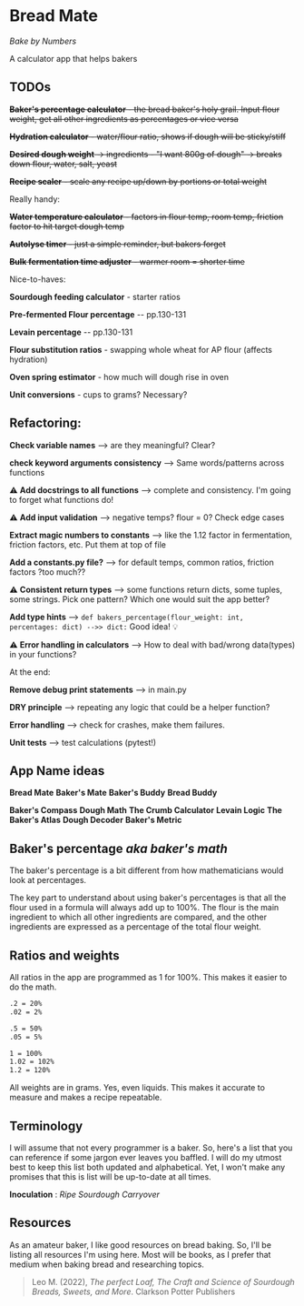 # Bread Mate

*Bake by Numbers*

A calculator app that helps bakers

## TODOs

~~**Baker's percentage calculator** - the bread baker's holy grail. Input flour weight, get all other ingredients as percentages or vice versa~~

~~**Hydration calculator** - water/flour ratio, shows if dough will be sticky/stiff~~

~~**Desired dough weight** → ingredients - "I want 800g of dough" → breaks down flour, water, salt, yeast~~

~~**Recipe scaler** - scale any recipe up/down by portions or total weight~~

Really handy:

~~**Water temperature calculator** - factors in flour temp, room temp, friction factor to hit target dough temp~~

~~**Autolyse timer** - just a simple reminder, but bakers forget~~

~~**Bulk fermentation time adjuster** - warmer room = shorter time~~

Nice-to-haves:

**Sourdough feeding calculator** - starter ratios

**Pre-fermented Flour percentage** -- pp.130-131

**Levain percentage** -- pp.130-131

**Flour substitution ratios** - swapping whole wheat for AP flour (affects hydration)

**Oven spring estimator** - how much will dough rise in oven

**Unit conversions** - cups to grams? Necessary?

## Refactoring:

**Check variable names** --> are they meaningful? Clear?

**check keyword arguments consistency** --> Same words/patterns across functions

⚠️ **Add docstrings to all functions** --> complete and consistency. I'm going to forget what functions do!

⚠️ **Add input validation** --> negative temps? flour = 0? Check edge cases

**Extract magic numbers to constants** --> like the 1.12 factor in fermentation, friction factors, etc. Put them at top of file

**Add a constants.py file?** --> for default temps, common ratios, friction factors ?too much??

⚠️ **Consistent return types** --> some functions return dicts, some tuples, some strings. Pick one pattern? Which one would suit the app better?

**Add type hints** --> `def bakers_percentage(flour_weight: int, percentages: dict) -->> dict:` Good idea! 💡

⚠️ **Error handling in calculators** --> How to deal with bad/wrong data(types) in your functions?

At the end:

**Remove debug print statements** --> in main.py

**DRY principle** --> repeating any logic that could be a helper function?

**Error handling** --> check for crashes, make them failures.

**Unit tests** --> test calculations (pytest!)




## App Name ideas

**Bread Mate**
**Baker's Mate**
**Baker's Buddy**
**Bread Buddy**

**Baker's Compass**
**Dough Math**
**The Crumb Calculator**
**Levain Logic**
**The Baker's Atlas**
**Dough Decoder**
**Baker's Metric**

## Baker's percentage *aka baker's math*

The baker's percentage is a bit different from how mathematicians would look at percentages.

The key part to understand about using baker's percentages is that all the flour used in a formula will always add up to 100%.
The flour is the main ingredient to which all other ingredients are compared, and the other ingredients are expressed as a percentage of the total flour weight.

## Ratios and weights

All ratios in the app are programmed as 1 for 100%. This makes it easier to do the math.
```bash
.2 = 20%
.02 = 2%

.5 = 50%
.05 = 5%

1 = 100%
1.02 = 102%
1.2 = 120%
```

All weights are in grams. Yes, even liquids. This makes it accurate to measure and makes a recipe repeatable.

## Terminology

I will assume that not every programmer is a baker. So, here's a list that you can reference if some jargon ever leaves you baffled.
I will do my utmost best to keep this list both updated and alphabetical. Yet, I won't make any promises that this is list will be up-to-date at all times.

**Inoculation**
: *Ripe Sourdough Carryover*



## Resources

As an amateur baker, I like good resources on bread baking. So, I'll be listing all resources I'm using here. Most will be books, as I prefer that medium when baking bread and researching topics.

> Leo M. (2022), *The perfect Loaf, The Craft and Science of Sourdough Breads, Sweets, and More*. Clarkson Potter Publishers
